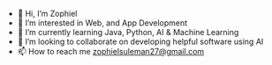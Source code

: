- 👋 Hi, I’m Zophiel
- 👀 I’m interested in Web, and App Development
- 🌱 I’m currently learning Java, Python, AI & Machine Learning
- 💞️ I’m looking to collaborate on developing helpful software using AI
- 📫 How to reach me zophielsuleman27@gmail.com
